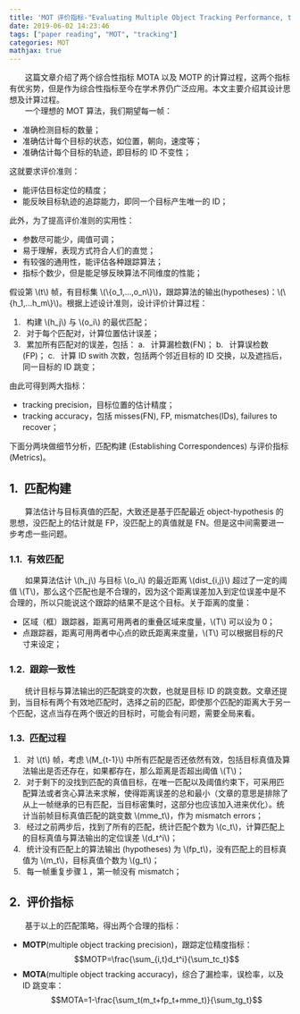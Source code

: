 ```yaml
---
title: 'MOT 评价指标-"Evaluating Multiple Object Tracking Performance, the CLEAR MOT Metrics"'
date: 2019-06-02 14:23:46
tags: ["paper reading", "MOT", "tracking"]
categories: MOT
mathjax: true
---
```

　　这篇文章介绍了两个综合性指标 MOTA 以及 MOTP 的计算过程，这两个指标有优劣势，但是作为综合性指标至今在学术界仍广泛应用。本文主要介绍其设计思想及计算过程。  
　　一个理想的 MOT 算法，我们期望每一帧：

- 准确检测目标的数量；
- 准确估计每个目标的状态，如位置，朝向，速度等；
- 准确估计每个目标的轨迹，即目标的 ID 不变性；  

这就要求评价准则：

- 能评估目标定位的精度；
- 能反映目标轨迹的追踪能力，即同一个目标产生唯一的 ID；  

此外，为了提高评价准则的实用性：

- 参数尽可能少，阈值可调；
- 易于理解，表现方式符合人们的直觉；
- 有较强的通用性，能评估各种跟踪算法；
- 指标个数少，但是能足够反映算法不同维度的性能；  

假设第 \\(t\\) 帧，有目标集 \\(\\{o_1,...,o_n\\}\\)，跟踪算法的输出(hypotheses)：\\(\\{h_1,...h_m\\}\\)。根据上述设计准则，设计评价计算过程：

1. &ensp;构建 \\(h_j\\) 与 \\(o_i\\) 的最优匹配；
2. &ensp;对于每个匹配对，计算位置估计误差；
3. &ensp;累加所有匹配对的误差，包括：
    a. &ensp;计算漏检数(FN)；
    b. &ensp;计算误检数(FP)；
    c. &ensp;计算 ID swith 次数，包括两个邻近目标的 ID 交换，以及遮挡后，同一目标的 ID 跳变；  

由此可得到两大指标：

- tracking precision，目标位置的估计精度；
- tracking accuracy，包括 misses(FN), FP, mismatches(IDs), failures to recover；  

下面分两块做细节分析，匹配构建 (Establishing Correspondences) 与评价指标 (Metrics)。

## 1.&ensp;匹配构建
　　算法估计与目标真值的匹配，大致还是基于匹配最近 object-hypothesis 的思想，没匹配上的估计就是 FP，没匹配上的真值就是 FN。但是这中间需要进一步考虑一些问题。

### 1.1.&ensp;有效匹配
　　如果算法估计 \\(h_j\\) 与目标 \\(o_i\\) 的最近距离 \\(dist_{i,j}\\) 超过了一定的阈值 \\(T\\)，那么这个匹配也是不合理的，因为这个距离误差加入到定位误差中是不合理的，所以只能说这个跟踪的结果不是这个目标。关于距离的度量：

- 区域（框）跟踪器，距离可用两者的重叠区域来度量，\\(T\\) 可以设为 0；
- 点跟踪器，距离可用两者中心点的欧氏距离来度量，\\(T\\) 可以根据目标的尺寸来设定；

### 1.2.&ensp;跟踪一致性
　　统计目标与算法输出的匹配跳变的次数，也就是目标 ID 的跳变数。文章还提到，当目标有两个有效地匹配时，选择之前的匹配，即使那个匹配的距离大于另一个匹配，这点当存在两个很近的目标时，可能会有问题，需要全局来看。

### 1.3.&ensp;匹配过程

1. &ensp;对 \\(t\\) 帧，考虑 \\(M_{t-1}\\) 中所有匹配是否还依然有效，包括目标真值及算法输出是否还存在，如果都存在，那么距离是否超出阈值 \\(T\\)；
2. &ensp;对于剩下的没找到匹配的真值目标，在唯一匹配以及阈值约束下，可采用匹配算法或者贪心算法来求解，使得距离误差的总和最小（文章的意思是排除了从上一帧继承的已有匹配，当目标密集时，这部分也应该加入进来优化）。统计当前帧目标真值匹配的跳变数 \\(mme_t\\)，作为 mismatch errors；
3. &ensp;经过之前两步后，找到了所有的匹配，统计匹配个数为 \\(c_t\\)，计算匹配上的目标真值与算法输出的定位误差 \\(d_t^i\\)；
4. &ensp;统计没有匹配上的算法输出 (hypotheses) 为 \\(fp_t\\)，没有匹配上的目标真值为 \\(m_t\\)，目标真值个数为 \\(g_t\\)；
5. &ensp;每一帧重复步骤１，第一帧没有 mismatch；

## 2.&ensp;评价指标
　　基于以上的匹配策略，得出两个合理的指标：

- **MOTP**(multiple object tracking precision)，跟踪定位精度指标：$$MOTP=\frac{\sum_{i,t}d_t^i}{\sum_tc_t}$$
- **MOTA**(multiple object tracking accuracy)，综合了漏检率，误检率，以及 ID 跳变率：$$MOTA=1-\frac{\sum_t(m_t+fp_t+mme_t)}{\sum_tg_t}$$

